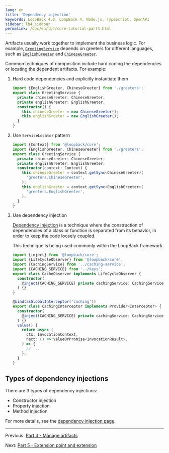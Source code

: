 ```yaml
---
lang: en
title: 'Dependency injection'
keywords: LoopBack 4.0, LoopBack 4, Node.js, TypeScript, OpenAPI
sidebar: lb4_sidebar
permalink: /doc/en/lb4/core-tutorial-part4.html
---
```


Artifacts usually work together to implement the business logic. For example,
[`GreetingService`](https://github.com/strongloop/loopback-next/blob/master/examples/greeter-extension/src/greeting-service.ts)
depends on greeters for different languages, such as
[`EnglishGreeter`](https://github.com/strongloop/loopback-next/blob/master/examples/greeter-extension/src/greeters/greeter-en.ts)
and
[`ChineseGreeter`](https://github.com/strongloop/loopback-next/blob/master/examples/greeter-extension/src/greeters/greeter-cn.ts).

Common techniques of composition include hard coding the dependencies or
locating the dependent artifacts. For example:

1. Hard code dependencies and explicitly instantiate them

   ```ts
   import {EnglishGreeter, ChineseGreeter} from './greeters';
   export class GreetingService {
     private chineseGreeter: ChineseGreeter;
     private englishGreeter: EnglishGreeter;
     constructor() {
       this.chineseGreeter = new ChineseGreeter();
       this.englishGreeter = new EnglishGreeter();
     }
   }
   ```

2. Use `ServiceLocator` pattern

   ```ts
   import {Context} from '@loopback/core';
   import {EnglishGreeter, ChineseGreeter} from './greeters';
   export class GreetingService {
     private chineseGreeter: ChineseGreeter;
     private englishGreeter: EnglishGreeter;
     constructor(context: Context) {
       this.chineseGreeter = context.getSync<ChineseGreeter>(
         'greeters.ChineseGreeter',
       );
       this.englishGreeter = context.getSync<EnglishGreeter>(
         'greeters.EnglishGreeter',
       );
     }
   }
   ```

3. Use dependency injection

   [Dependency Injection](https://en.wikipedia.org/wiki/Dependency_injection) is
   a technique where the construction of dependencies of a class or function is
   separated from its behavior, in order to keep the code loosely coupled.

   This technique is being used commonly within the LoopBack framework.

   ```ts
   import {inject} from '@loopback/core';
   import {LifeCycleObserver} from '@loopback/core';
   import {CachingService} from '../caching-service';
   import {CACHING_SERVICE} from '../keys';
   export class CacheObserver implements LifeCycleObserver {
     constructor(
       @inject(CACHING_SERVICE) private cachingService: CachingService,
     ) {}
   }
   ```

   ```ts
   @bind(asGlobalInterceptor('caching'))
   export class CachingInterceptor implements Provider<Interceptor> {
     constructor(
       @inject(CACHING_SERVICE) private cachingService: CachingService,
     ) {}
     value() {
       return async (
         ctx: InvocationContext,
         next: () => ValueOrPromise<InvocationResult>,
       ) => {
         // ...
       };
     }
   }
   ```

## Types of dependency injections

There are 3 types of dependency injections:

- Constructor injection
- Property injection
- Method injection

For more details, see the
[dependency injection page](https://loopback.io/doc/en/lb4/Dependency-injection.html#flavors-of-dependency-injection).

---

Previous: [Part 3 - Manage artifacts](./3-context-in-action.md)

Next: [Part 5 - Extension point and extension](./5-extension-point-extension.md)
